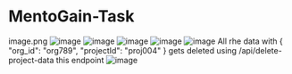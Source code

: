 # MentoGain-Task
image.png
![image](https://github.com/user-attachments/assets/63ef60f9-0d7d-443f-94b3-d149458b7011)
![image](https://github.com/user-attachments/assets/fd2b4d97-6cd7-4714-afaf-4f0a3a6ff9f1)
![image](https://github.com/user-attachments/assets/fc51a8c9-751b-4a2c-8603-fa99a8d003e3)
![image](https://github.com/user-attachments/assets/e030f541-2ecd-49af-baf7-3843009a3f8b)
![image](https://github.com/user-attachments/assets/d735c931-597a-4d32-9480-48bb6d3a75af)
All rhe data with {
  "org_id": "org789",
  "projectId": "proj004"
} gets deleted using /api/delete-project-data this endpoint 
![image](https://github.com/user-attachments/assets/870116c7-460e-4424-a468-5de775dfc74c)

